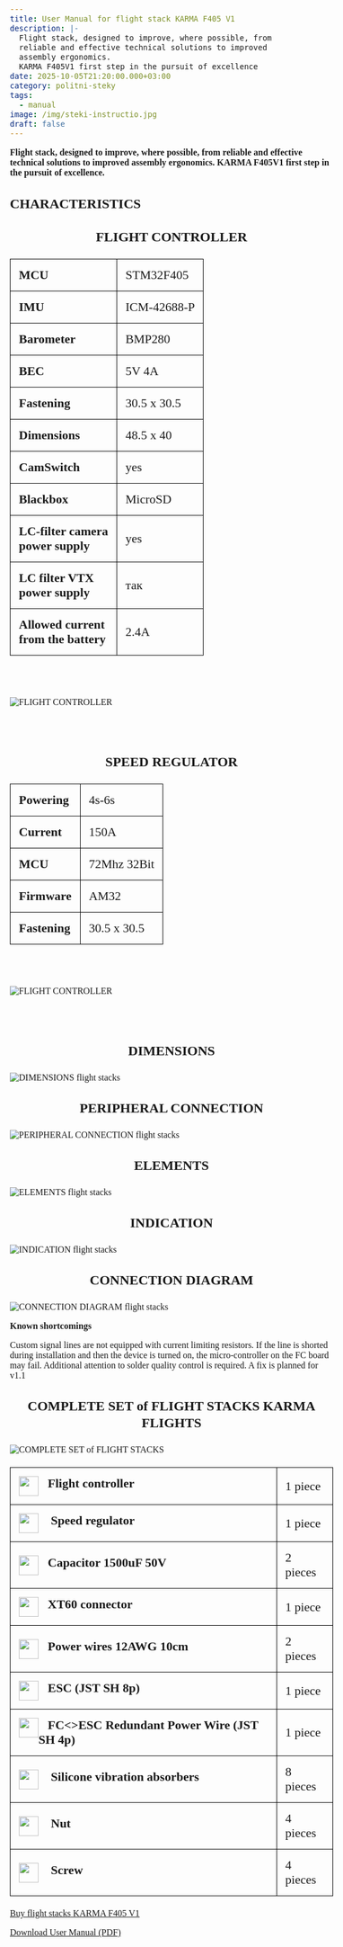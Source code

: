 ```yaml
---
title: User Manual for flight stack KARMA F405 V1
description: |-
  Flight stack, designed to improve, where possible, from
  reliable and effective technical solutions to improved
  assembly ergonomics.
  KARMA F405V1 first step in the pursuit of excellence
date: 2025-10-05T21:20:00.000+03:00
category: politni-steky
tags:
  - manual
image: /img/steki-instructio.jpg
draft: false
---
```

<p class="text-center"><strong>Flight stack, designed to improve, where possible, from
reliable and effective technical solutions to improved
assembly ergonomics.
KARMA F405V1 first step in the pursuit of excellence.</strong></p>
<h2>CHARACTERISTICS</h2>

<style>
body{ font-family: Montserrat; font-size:16px; padding-top:10px; padding-bottom:10px; } 
 h3{ font-family: Montserrat; font-size: 24px !important; line-height: 30px; font-weight: bold !important; text-align: center; margin-top: 30px !important;
 } 
table {
   
border-collapse: collapse !important;
font-size:26px !important;


}
table th, table td {
    border: 1px solid black !important;
}
table th, table td {
    padding: 15px !important;
    text-align: left !important;
     height:50px !important;
}
th{
font-weight:bold;
}

</style>

<div class="text-center">
<h3>
FLIGHT CONTROLLER

</h3>

<table style="width:100%;font-size:22px;font-family: Montserrat;">
<tr><td><strong>MCU</strong></td><td>STM32F405</td></tr>
<tr><td><strong>IMU</strong></td><td>ICM-42688-P</td></tr>
<tr><td><strong>Barometer</strong></td><td>BMP280</td></tr>
<tr><td><strong>BEC</strong></td><td>5V 4A</td></tr>
<tr><td><strong>Fastening</strong></td><td>30.5 х 30.5</td></tr>
<tr><td><strong>Dimensions</strong></td><td>48.5 х 40</td></tr>
<tr><td><strong>CamSwitch</strong></td><td>yes</td></tr>
<tr><td><strong>Blackbox</strong></td><td>MicroSD</td></tr>
<tr><td><strong>LC-filter camera
<br>
power supply</strong>
</td><td>yes</td></tr>
<tr><td><strong>LC filter VTX
<br>
power supply</strong></td><td>так</td></tr>
<tr><td><strong>Allowed current<br>
from the battery</strong></td><td>2.4А</td></tr>
</table>
<br>
<br>


![FLIGHT CONTROLLER](/img/kontroler_polotu.png "FLIGHT CONTROLLER")

<br>
<br>

<h3>
SPEED REGULATOR
</h3>
<table style="width:100%;font-size:22px;font-family: Montserrat;">
<tr><td><strong>Powering </strong></td><td>4s-6s</td></tr>
<tr><td><strong>Current</strong></td><td>150A</td></tr>
<tr><td><strong>MCU</strong></td><td>72Mhz 32Bit</td></tr>
<tr><td><strong>Firmware</strong></td><td>AM32</td></tr>
<tr><td><strong>Fastening</strong></td><td>30.5 х 30.5</td></tr>

</table>
<br>
<br>


![FLIGHT CONTROLLER](/img/regulator_obertiv.png "FLIGHT CONTROLLER")

<br>
<br>
<h3>DIMENSIONS</h3>

![DIMENSIONS flight stacks](/img/rozmiri.jpg "DIMENSIONS flight stacks")

<h3>PERIPHERAL CONNECTION</h3>

![PERIPHERAL CONNECTION flight stacks](/img/pidkluchennia_stekiv.jpg "PERIPHERAL CONNECTION flight stacks")

<h3>ELEMENTS</h3>

![ELEMENTS flight stacks](/img/photo_2025-10-06_09-45-03.jpg "ELEMENTS  flight stacks")

<h3>INDICATION</h3>

![INDICATION flight stacks](/img/indikacia.jpg)

<h3>CONNECTION DIAGRAM</h3>

![CONNECTION DIAGRAM  flight stacks](/img/diagrama_pidkluchennya.jpg "CONNECTION DIAGRAM  flight stacks")

<p>
 <strong>Known shortcomings
</strong>
</p>

<p>

Custom signal lines are not equipped with current limiting resistors. If
the line is shorted during installation and then the device is turned
on, the micro-controller on the FC board may fail. Additional attention
to solder quality control is required. A fix is planned for v1.1

</p>

<h3>COMPLETE SET of FLIGHT STACKS KARMA FLIGHTS</h3>

![COMPLETE SET of FLIGHT STACKS](/img/komplektacii.jpg "COMPLETE SET of FLIGHT STACKS")

<table style="width:100%;font-size:22px;font-family: Montserrat;">
<tr><td><img width="35" height="35" src="/img/list-guide-one.png" alt="" style="filter:none;box-shadow:none; float:left;">&nbsp;
&nbsp;<strong>Flight controller</strong></td><td>
1 piece</td></tr>
<tr><td><img width="35" height="35" src="/img/list-guide-two.png" alt="" style="filter:none;box-shadow:none; float:left;">&nbsp;
&nbsp;<strong> Speed regulator</strong></td><td>
1 piece</td></tr>
<tr><td><img width="35" height="35" src="/img/list-guide-three.png" alt="" style="filter:none;box-shadow:none; float:left;">&nbsp;
&nbsp;<strong>Capacitor 1500uF 50V</strong></td><td>
2 pieces</td></tr>
<tr><td><img width="35" height="35" src="/img/list-guide-four.png" alt="" style="filter:none;box-shadow:none; float:left;">&nbsp;
&nbsp;<strong>XT60 connector
</strong></td><td>
1 piece</td></tr>
<tr><td><img width="35" height="35" src="/img/list-guide-five.png" alt="" style="filter:none;box-shadow:none; float:left;">&nbsp;
&nbsp;<strong>Power wires 12AWG 10cm</strong></td><td>
2 pieces</td></tr>
<tr><td><img width="35" height="35" src="/img/list-guide-six.png" alt="" style="filter:none;box-shadow:none; float:left;">&nbsp;
&nbsp;<strong Signal wire FC<>ESC (JST SH 8p)</strong></td><td>
1 piece</td></tr>
<tr><td><img width="35" height="35" src="/img/list-guide-seven.png" alt="" style="filter:none;box-shadow:none; float:left;">&nbsp;
&nbsp;<strong>FC<>ESC Redundant Power Wire (JST SH 4p)
</strong></td><td>
1 piece</td></tr>
<tr><td><img width="35" height="35" src="/img/list-guide-eight.png" alt="" style="filter:none;box-shadow:none; float:left;">&nbsp;
&nbsp;<strong> Silicone vibration absorbers
</strong></td><td>
8 pieces</td></tr>
<tr><td><img width="35" height="35" src="/img/list-guide-nine.png" alt="" style="filter:none;box-shadow:none; float:left;">&nbsp;
&nbsp;<strong> Nut
</strong></td><td>
4 pieces</td></tr>
<tr><td><img width="35" height="35" src="/img/list-guide-ten.png" alt="" style="filter:none;box-shadow:none; float:left;">&nbsp;
&nbsp;<strong> Screw
</strong></td><td>
4 pieces</td></tr>

</table>
<p><a href="/en/catalog/karma-f405-v1/">Buy flight stacks KARMA F405 V1</a><br></p>
<p><a href="/assets/Karma_F405F1_EN.pdf">Download User Manual (PDF)</a></p>
</div>

